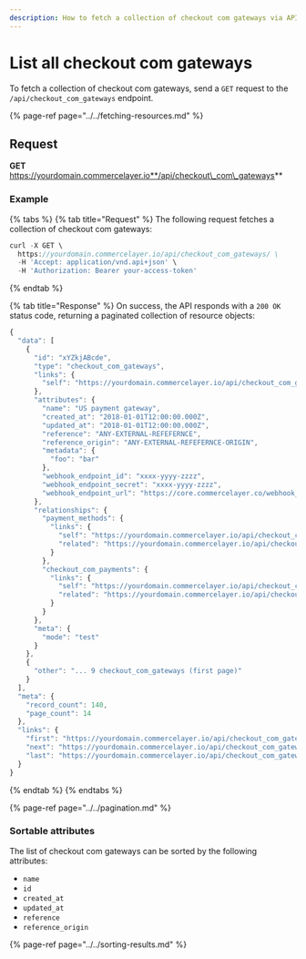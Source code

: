 ```yaml
---
description: How to fetch a collection of checkout com gateways via API
---
```


# List all checkout com gateways

To fetch a collection of checkout com gateways, send a `GET` request to the `/api/checkout_com_gateways` endpoint.

{% page-ref page="../../fetching-resources.md" %}

## Request

**GET** https://yourdomain.commercelayer.io**/api/checkout\_com\_gateways**

### **Example**

{% tabs %}
{% tab title="Request" %}
The following request fetches a collection of checkout com gateways:

```javascript
curl -X GET \
  https://yourdomain.commercelayer.io/api/checkout_com_gateways/ \
  -H 'Accept: application/vnd.api+json' \
  -H 'Authorization: Bearer your-access-token'
```
{% endtab %}

{% tab title="Response" %}
On success, the API responds with a `200 OK` status code, returning a paginated collection of resource objects:

```javascript
{
  "data": [
    {
      "id": "xYZkjABcde",
      "type": "checkout_com_gateways",
      "links": {
        "self": "https://yourdomain.commercelayer.io/api/checkout_com_gateways/xYZkjABcde"
      },
      "attributes": {
        "name": "US payment gateway",
        "created_at": "2018-01-01T12:00:00.000Z",
        "updated_at": "2018-01-01T12:00:00.000Z",
        "reference": "ANY-EXTERNAL-REFEFERNCE",
        "reference_origin": "ANY-EXTERNAL-REFEFERNCE-ORIGIN",
        "metadata": {
          "foo": "bar"
        },
        "webhook_endpoint_id": "xxxx-yyyy-zzzz",
        "webhook_endpoint_secret": "xxxx-yyyy-zzzz",
        "webhook_endpoint_url": "https://core.commercelayer.co/webhook_callbacks/checkout_com_gateways/xxxxx"
      },
      "relationships": {
        "payment_methods": {
          "links": {
            "self": "https://yourdomain.commercelayer.io/api/checkout_com_gateways/xYZkjABcde/relationships/payment_methods",
            "related": "https://yourdomain.commercelayer.io/api/checkout_com_gateways/xYZkjABcde/payment_methods"
          }
        },
        "checkout_com_payments": {
          "links": {
            "self": "https://yourdomain.commercelayer.io/api/checkout_com_gateways/xYZkjABcde/relationships/checkout_com_payments",
            "related": "https://yourdomain.commercelayer.io/api/checkout_com_gateways/xYZkjABcde/checkout_com_payments"
          }
        }
      },
      "meta": {
        "mode": "test"
      }
    },
    {
      "other": "... 9 checkout_com_gateways (first page)"
    }
  ],
  "meta": {
    "record_count": 140,
    "page_count": 14
  },
  "links": {
    "first": "https://yourdomain.commercelayer.io/api/checkout_com_gateways?page[number]=1&page[size]=10",
    "next": "https://yourdomain.commercelayer.io/api/checkout_com_gateways?page[number]=2&page[size]=10",
    "last": "https://yourdomain.commercelayer.io/api/checkout_com_gateways?page[number]=14&page[size]=10"
  }
}
```
{% endtab %}
{% endtabs %}

{% page-ref page="../../pagination.md" %}

### Sortable attributes

The list of checkout com gateways can be sorted by the following attributes:

* `name`
* `id`
* `created_at`
* `updated_at`
* `reference`
* `reference_origin`

{% page-ref page="../../sorting-results.md" %}

